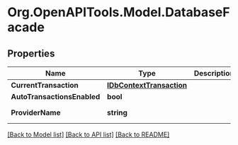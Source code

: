 # Org.OpenAPITools.Model.DatabaseFacade
## Properties

Name | Type | Description | Notes
------------ | ------------- | ------------- | -------------
**CurrentTransaction** | [**IDbContextTransaction**](IDbContextTransaction.md) |  | [optional] 
**AutoTransactionsEnabled** | **bool** |  | [optional] 
**ProviderName** | **string** |  | [optional] [readonly] 

[[Back to Model list]](../README.md#documentation-for-models) [[Back to API list]](../README.md#documentation-for-api-endpoints) [[Back to README]](../README.md)

